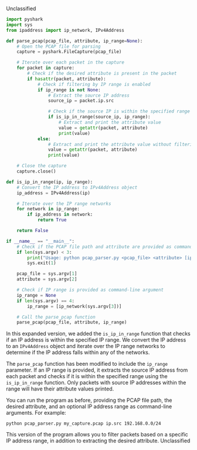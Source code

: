 Unclassified
```python
import pyshark
import sys
from ipaddress import ip_network, IPv4Address

def parse_pcap(pcap_file, attribute, ip_range=None):
    # Open the PCAP file for parsing
    capture = pyshark.FileCapture(pcap_file)

    # Iterate over each packet in the capture
    for packet in capture:
        # Check if the desired attribute is present in the packet
        if hasattr(packet, attribute):
            # Check if filtering by IP range is enabled
            if ip_range is not None:
                # Extract the source IP address
                source_ip = packet.ip.src

                # Check if the source IP is within the specified range
                if is_ip_in_range(source_ip, ip_range):
                    # Extract and print the attribute value
                    value = getattr(packet, attribute)
                    print(value)
            else:
                # Extract and print the attribute value without filtering
                value = getattr(packet, attribute)
                print(value)

    # Close the capture
    capture.close()

def is_ip_in_range(ip, ip_range):
    # Convert the IP address to IPv4Address object
    ip_address = IPv4Address(ip)

    # Iterate over the IP range networks
    for network in ip_range:
        if ip_address in network:
            return True

    return False

if __name__ == "__main__":
    # Check if the PCAP file path and attribute are provided as command-line arguments
    if len(sys.argv) < 3:
        print("Usage: python pcap_parser.py <pcap_file> <attribute> [ip_range]")
        sys.exit(1)

    pcap_file = sys.argv[1]
    attribute = sys.argv[2]

    # Check if IP range is provided as command-line argument
    ip_range = None
    if len(sys.argv) == 4:
        ip_range = [ip_network(sys.argv[3])]

    # Call the parse_pcap function
    parse_pcap(pcap_file, attribute, ip_range)
```

In this expanded version, we added the `is_ip_in_range` function that checks if an IP address is within the specified IP range. We convert the IP address to an `IPv4Address` object and iterate over the IP range networks to determine if the IP address falls within any of the networks.

The `parse_pcap` function has been modified to include the `ip_range` parameter. If an IP range is provided, it extracts the source IP address from each packet and checks if it is within the specified range using the `is_ip_in_range` function. Only packets with source IP addresses within the range will have their attribute values printed.

You can run the program as before, providing the PCAP file path, the desired attribute, and an optional IP address range as command-line arguments. For example:

```
python pcap_parser.py my_capture.pcap ip.src 192.168.0.0/24
```

This version of the program allows you to filter packets based on a specific IP address range, in addition to extracting the desired attribute.
Unclassified